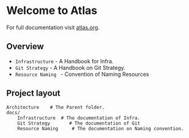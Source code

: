 # Welcome to Atlas

For full documentation visit [atlas.org](https://www.atlas.org).

## Overview

* `Infrastructure` - A Handbook for Infra.
* `Git Strategy` - A Handbook on Git Strategy.
* `Resource Naming ` - Convention of Naming Resources

## Project layout

    Architecture    # The Parent folder.
    docs/
        Infrastructure  # The documentation of Infra.
        Git Strategy       # The documentation of Git
        Resource Naming     # The documentation on Naming convention.
